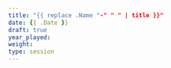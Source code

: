 ```yaml
---
title: "{{ replace .Name "-" " " | title }}"
date: {{ .Date }}
draft: true
year_played:
weight: 
type: session
---
```

